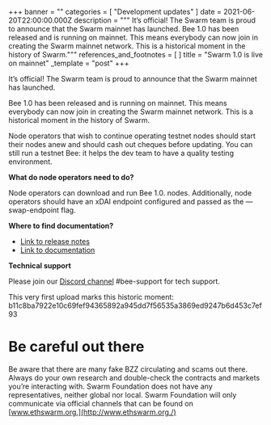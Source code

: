 +++
banner = ""
categories = [ "Development updates" ]
date = 2021-06-20T22:00:00.000Z
description = """
It’s official! The Swarm team is proud to announce that the Swarm mainnet has launched.
Bee 1.0 has been released and is running on mainnet. This means everybody can now join in creating the Swarm mainnet network. This is a historical moment in the history of Swarm."""
references_and_footnotes = [ ]
title = "Swarm 1.0 is live on mainnet"
_template = "post"
+++


It’s official! The Swarm team is proud to announce that the Swarm mainnet has launched.

Bee 1.0 has been released and is running on mainnet. This means everybody can now join in creating the Swarm mainnet network. This is a historical moment in the history of Swarm.

Node operators that wish to continue operating testnet nodes should start their nodes anew and should cash out cheques before updating. You can still run a testnet Bee: it helps the dev team to have a quality testing environment.

**What do node operators need to do?**

Node operators can download and run Bee 1.0. nodes. Additionally, node operators should have an xDAI endpoint configured and passed as the — swap-endpoint flag.

**Where to find documentation?**

- [Link to release notes](https://bit.ly/3zFAgzb)
- [Link to documentation](https://docs.ethswarm.org/docs/installation/install)

**Technical support**

Please join our [Discord channel](https://discord.com/invite/GU22h2utj6) #bee-support for tech support.

This very first upload marks this historic moment: b11c8ba7922e10c69fef94365892a945dd7f56535a3869ed9247b6d453c7ef93

# Be careful out there

Be aware that there are many fake BZZ circulating and scams out there. Always do your own research and double-check the contracts and markets you’re interacting with. Swarm Foundation does not have any representatives, neither global nor local. Swarm Foundation will only communicate via official channels that can be found on [www.ethswarm.org.](http://www.ethswarm.org./)
